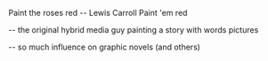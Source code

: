 Paint the roses red -- Lewis Carroll
Paint 'em red

  -- the original hybrid media guy
	  painting a story with words
	  pictures
	  
  -- so much influence on graphic novels (and others)
  
   
